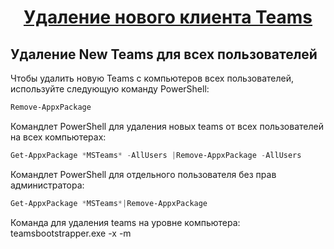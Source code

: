 # <center>[Удаление нового клиента Teams](https://learn.microsoft.com/en-us/microsoftteams/teams-client-uninstall)  </center>  

## Удаление New Teams для всех пользователей  

Чтобы удалить новую Teams с компьютеров всех пользователей, используйте следующую команду PowerShell:
```PowerShell
Remove-AppxPackage
```

Командлет PowerShell для удаления новых teams от всех пользователей на всех компьютерах:
```PowerShell
Get-AppxPackage *MSTeams* -AllUsers |Remove-AppxPackage -AllUsers
```

Командлет PowerShell для отдельного пользователя без прав администратора:
```PowerShell
Get-AppxPackage *MSTeams*|Remove-AppxPackage
```

Команда для удаления teams на уровне компьютера: teamsbootstrapper.exe -x -m



